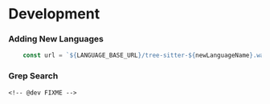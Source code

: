 # Development 

### Adding New Languages 

```js
    const url = `${LANGUAGE_BASE_URL}/tree-sitter-${newLanguageName}.wasm`
```


### Grep Search
`<!-- @dev FIXME -->`